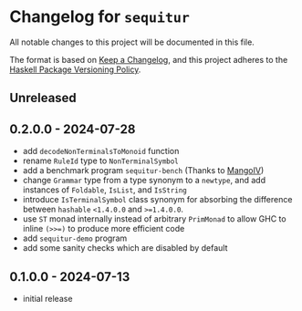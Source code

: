 # Changelog for `sequitur`

All notable changes to this project will be documented in this file.

The format is based on [Keep a Changelog](https://keepachangelog.com/en/1.0.0/),
and this project adheres to the
[Haskell Package Versioning Policy](https://pvp.haskell.org/).

## Unreleased

## 0.2.0.0 - 2024-07-28

* add `decodeNonTerminalsToMonoid` function
* rename `RuleId` type to `NonTerminalSymbol`
* add a benchmark program `sequitur-bench` (Thanks to [MangoIV](https://github.com/MangoIV))
* change `Grammar` type from a type synonym to a `newtype`, and add instances of `Foldable`, `IsList`, and `IsString`
* introduce `IsTerminalSymbol` class synonym for absorbing the difference between `hashable` `<1.4.0.0` and `>=1.4.0.0`.
* use `ST` monad internally instead of arbitrary `PrimMonad` to allow GHC to inline `(>>=)` to produce more efficient code
* add `sequitur-demo` program
* add some sanity checks which are disabled by default

## 0.1.0.0 - 2024-07-13

* initial release
